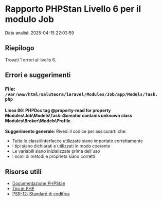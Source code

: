 # Rapporto PHPStan Livello 6 per il modulo Job

Data analisi: 2025-04-15 22:03:59

## Riepilogo

Trovati 1 errori al livello 6.

## Errori e suggerimenti

### File: `/var/www/html/saluteora/laravel/Modules/Job/app/Models/Task.php`

#### Linea 86: PHPDoc tag @property-read for property Modules\Job\Models\Task::$creator contains unknown class Modules\Broker\Models\Profile.

**Suggerimento generale**: Rivedi il codice per assicurarti che:
- Tutte le classi/interfacce utilizzate siano importate correttamente
- I tipi siano dichiarati e utilizzati in modo coerente
- Le variabili siano inizializzate prima dell'uso
- I nomi di metodi e proprietà siano corretti

## Risorse utili

- [Documentazione PHPStan](https://phpstan.org/user-guide/getting-started)
- [Tipi in PHP](https://www.php.net/manual/en/language.types.declarations.php)
- [PSR-12: Standard di codifica](https://www.php-fig.org/psr/psr-12/)
